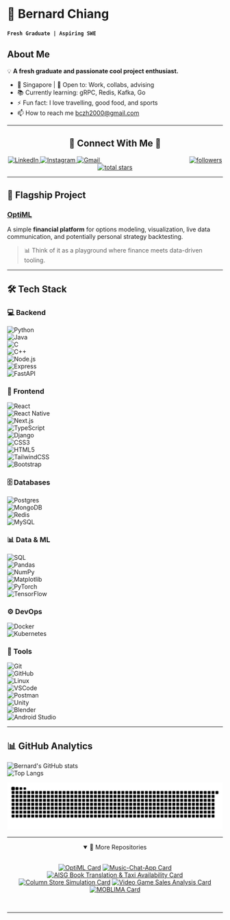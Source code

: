 # 🦥 Bernard Chiang
  **`Fresh Graduate | Aspiring SWE`**

## About Me
💡 **A fresh graduate and passionate cool project enthusiast.**  
- 📍 Singapore | 🔎 Open to: Work, collabs, advising  
- 📚 Currently learning: gRPC, Redis, Kafka, Go  
- ⚡ Fun fact: I love travelling, good food, and sports
- 📫 How to reach me [bczh2000@gmail.com](mailto:bczh2000@gmail.com)

---

<h2 align="center">🤝 Connect With Me 🤝</h2>
<p align="center">
  <a href="https://www.linkedin.com/in/bernard-chiang-38b101206/" target="blank">
    <img src="https://skillicons.dev/icons?i=linkedin" alt="LinkedIn" />
  </a>
  <a href="https://www.instagram.com/bc00827" target="blank">
    <img src="https://skillicons.dev/icons?i=instagram" alt="Instagram" />
  </a>
  <a href="mailto:bczh2000@gmail.com">
      <img src="https://skillicons.dev/icons?i=gmail" alt="Gmail" />
  </a>
  <img src="data:image/gif;base64,R0lGODlhAQABAIAAAAAAAP///ywAAAAAAQABAAACAUwAOw==" width="40%" height="1" alt=""/>
  <a href="https://github.com/Kazurl?tab=followers">
       <img alt="followers" title="Follow me on Github" src="https://custom-icon-badges.demolab.com/github/followers/Kazurl?color=236ad3&labelColor=1155ba&style=for-the-badge&logo=person-add&label=Follow&logoColor=white"/>
  </a>
    <a href="https://github.com/Kazurl?tab=repositories&sort=stargazers">
       <img alt="total stars" title="Total stars on GitHub" src="https://custom-icon-badges.demolab.com/github/stars/Kazurl?color=55960c&style=for-the-badge&labelColor=488207&logo=star"/>
    </a>
</p>

---

## 🚀 Flagship Project

### [OptiML](https://github.com/Kazurl/OptiML)
A simple **financial platform** for options modeling, visualization, live data communication, and potentially personal strategy backtesting.  
> 📊 Think of it as a playground where finance meets data-driven tooling.  

---

<!-- Skills -->

## 🛠️ Tech Stack

### 💻 Backend
![Python](https://img.shields.io/badge/Python-3776AB?logo=python&logoColor=white)  
![Java](https://img.shields.io/badge/Java-ED8B00?logo=openjdk&logoColor=white)  
![C](https://img.shields.io/badge/C-00599C?logo=c&logoColor=white)  
![C++](https://img.shields.io/badge/C++-00599C?logo=cplusplus&logoColor=white)  
![Node.js](https://img.shields.io/badge/Node.js-339933?logo=node.js&logoColor=white)  
![Express](https://img.shields.io/badge/Express-000000?logo=express&logoColor=white)  
![FastAPI](https://img.shields.io/badge/FastAPI-009688?logo=fastapi&logoColor=white)

### 🎨 Frontend
![React](https://img.shields.io/badge/React-20232A?logo=react&logoColor=61DAFB)  
![React Native](https://img.shields.io/badge/React_Native-20232A?logo=react&logoColor=61DAFB)  
![Next.js](https://img.shields.io/badge/Next.js-000000?logo=nextdotjs&logoColor=white)  
![TypeScript](https://img.shields.io/badge/TypeScript-007ACC?logo=typescript&logoColor=white)  
![Django](https://img.shields.io/badge/Django-092E20?logo=django&logoColor=white)  
![CSS3](https://img.shields.io/badge/CSS-1572B6?logo=css3&logoColor=white)  
![HTML5](https://img.shields.io/badge/HTML-239120?logo=html5&logoColor=white)  
![TailwindCSS](https://img.shields.io/badge/Tailwind_CSS-06B6D4?logo=tailwindcss&logoColor=white)  
![Bootstrap](https://img.shields.io/badge/Bootstrap-563D7C?logo=bootstrap&logoColor=white)

### 🗄️ Databases
![Postgres](https://img.shields.io/badge/PostgreSQL-316192?logo=postgresql&logoColor=white)  
![MongoDB](https://img.shields.io/badge/MongoDB-4EA94B?logo=mongodb&logoColor=white)  
![Redis](https://img.shields.io/badge/Redis-DC382D?logo=redis&logoColor=white)  
![MySQL](https://img.shields.io/badge/MySQL-005C84?logo=mysql&logoColor=white)

### 📊 Data & ML
![SQL](https://img.shields.io/badge/SQL-003B57?logo=postgresql&logoColor=white)  
![Pandas](https://img.shields.io/badge/Pandas-150458?logo=pandas&logoColor=white)  
![NumPy](https://img.shields.io/badge/NumPy-013243?logo=numpy&logoColor=white)  
![Matplotlib](https://img.shields.io/badge/Matplotlib-000000?logo=matplotlib&logoColor=white)  
![PyTorch](https://img.shields.io/badge/PyTorch-EE4C2C?logo=pytorch&logoColor=white)  
![TensorFlow](https://img.shields.io/badge/TensorFlow-FF6F00?logo=tensorflow&logoColor=white)

### ⚙️ DevOps
![Docker](https://img.shields.io/badge/Docker-2496ED?logo=docker&logoColor=white)  
![Kubernetes](https://img.shields.io/badge/Kubernetes-326CE5?logo=kubernetes&logoColor=white)

### 🧰 Tools
![Git](https://img.shields.io/badge/Git-F05032?logo=git&logoColor=white)  
![GitHub](https://img.shields.io/badge/GitHub-181717?logo=github&logoColor=white)  
![Linux](https://img.shields.io/badge/Linux-FCC624?logo=linux&logoColor=black)  
![VSCode](https://img.shields.io/badge/VSCode-0078D4?logo=visual-studio-code&logoColor=white)  
![Postman](https://img.shields.io/badge/Postman-FF6C37?logo=postman&logoColor=white)  
![Unity](https://img.shields.io/badge/Unity-000000?logo=unity&logoColor=white)  
![Blender](https://img.shields.io/badge/Blender-F5792A?logo=blender&logoColor=white)  
![Android Studio](https://img.shields.io/badge/Android_Studio-3DDC84?logo=android-studio&logoColor=white)

---

<!-- Github Analytics -->

## 📊 GitHub Analytics

![Bernard's GitHub stats](https://github-readme-stats-green-mu-56.vercel.app/api?username=Kazurl&show_icons=true&theme=radical)  
![Top Langs](https://github-readme-stats-green-mu-56.vercel.app/api/top-langs/?username=Kazurl&layout=compact&theme=radical&cache_seconds=86400)

<!--
![WakaTime stats](https://github-readme-stats.vercel.app/api/wakatime?username=Kazurl&theme=radical)
-->

<!--Contributions-->


<p align="center">
  <a href="https://github.com/kazurl">
     <img alt="github-snake" src="https://github.com/Kazurl/Kazurl/blob/output/github-contribution-grid-snake-dark.svg" title="🐍 Contributions" />
  </a>
</p>

---

<!-- Repositories -->

<details open align="center">
  <summary>📁 More Repositories</summary>
  <br>
    <p align="center">
    
[![OptiML Card](https://github-readme-stats-green-mu-56.vercel.app/api/pin/?username=kazurl&repo=optiml&theme=radical)](https://github.com/kazurl/optiml)
[![Music-Chat-App Card](https://github-readme-stats-green-mu-56.vercel.app/api/pin/?username=kazurl&repo=music-chat-app&theme=radical)](https://github.com/Kazurl/music-chat-app)
[![AISG Book Translation & Taxi Availability Card](https://github-readme-stats-green-mu-56.vercel.app/api/pin/?username=kazurl&repo=AISG-Book-Translation-and-Taxi-Availability&theme=radical)](https://github.com/kazurl/AISG-Book-Translation-and-Taxi-Availability)
[![Column Store Simulation Card](https://github-readme-stats-green-mu-56.vercel.app/api/pin/?username=Armaan-Goel-NTU&repo=SC4023-Project&theme=radical)](https://github.com/Armaan-Goel-NTU/SC4023-Project)
[![Video Game Sales Analysis Card](https://github-readme-stats-green-mu-56.vercel.app/api/pin/?username=kazurl&repo=Video-Game-Sales-Analysis&theme=radical)](https://github.com/kazurl/Video-Game-Sales-Analysis)
[![MOBLIMA Card](https://github-readme-stats-green-mu-56.vercel.app/api/pin/?username=kazurl&repo=MOBLIMA&theme=radical)](https://github.com/kazurl/MOBLIMA)
    </p>
  </br>
</details>

---
